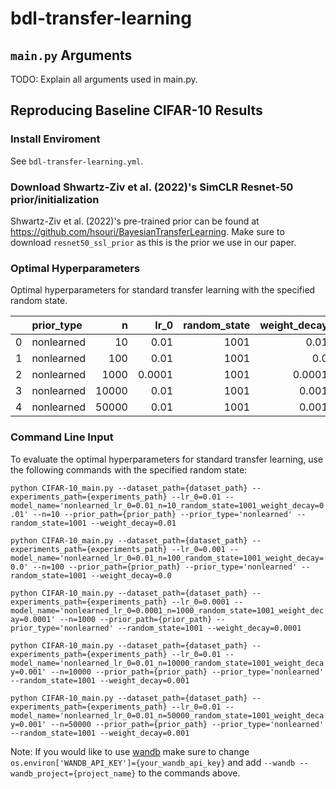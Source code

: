# bdl-transfer-learning

## `main.py` Arguments

TODO: Explain all arguments used in main.py.

## Reproducing Baseline CIFAR-10 Results

### Install Enviroment
See `bdl-transfer-learning.yml`.

### Download Shwartz-Ziv et al. (2022)'s SimCLR Resnet-50 prior/initialization
Shwartz-Ziv et al. (2022)'s pre-trained prior can be found at https://github.com/hsouri/BayesianTransferLearning. Make sure to download `resnet50_ssl_prior` as this is the prior we use in our paper.

### Optimal Hyperparameters

Optimal hyperparameters for standard transfer learning with the specified random state.

|    | prior_type   |     n |   lr_0 |   random_state |   weight_decay |
|---:|:-------------|------:|-------:|---------------:|---------------:|
|  0 | nonlearned   |    10 | 0.01   |           1001 |         0.01   |
|  1 | nonlearned   |   100 | 0.01   |           1001 |         0.0    |
|  2 | nonlearned   |  1000 | 0.0001 |           1001 |         0.0001 |
|  3 | nonlearned   | 10000 | 0.01   |           1001 |         0.001  |
|  4 | nonlearned   | 50000 | 0.01   |           1001 |         0.001  |

### Command Line Input

To evaluate the optimal hyperparameters for standard transfer learning, use the following commands with the specified random state:

`python CIFAR-10_main.py --dataset_path={dataset_path} --experiments_path={experiments_path} --lr_0=0.01 --model_name='nonlearned_lr_0=0.01_n=10_random_state=1001_weight_decay=0.01' --n=10 --prior_path={prior_path} --prior_type='nonlearned' --random_state=1001 --weight_decay=0.01`

`python CIFAR-10_main.py --dataset_path={dataset_path} --experiments_path={experiments_path} --lr_0=0.001 --model_name='nonlearned_lr_0=0.01_n=100_random_state=1001_weight_decay=0.0' --n=100 --prior_path={prior_path} --prior_type='nonlearned' --random_state=1001 --weight_decay=0.0`

`python CIFAR-10_main.py --dataset_path={dataset_path} --experiments_path={experiments_path} --lr_0=0.0001 --model_name='nonlearned_lr_0=0.0001_n=1000_random_state=1001_weight_decay=0.0001' --n=1000 --prior_path={prior_path} --prior_type='nonlearned' --random_state=1001 --weight_decay=0.0001`

`python CIFAR-10_main.py --dataset_path={dataset_path} --experiments_path={experiments_path} --lr_0=0.01 --model_name='nonlearned_lr_0=0.01_n=10000_random_state=1001_weight_decay=0.001' --n=10000 --prior_path={prior_path} --prior_type='nonlearned' --random_state=1001 --weight_decay=0.001`

`python CIFAR-10_main.py --dataset_path={dataset_path} --experiments_path={experiments_path} --lr_0=0.01 --model_name='nonlearned_lr_0=0.01_n=50000_random_state=1001_weight_decay=0.001' --n=50000 --prior_path={prior_path} --prior_type='nonlearned' --random_state=1001 --weight_decay=0.001`

Note: If you would like to use [wandb](https://wandb.ai/) make sure to change `os.environ['WANDB_API_KEY']={your_wandb_api_key}` and add `--wandb --wandb_project={project_name}` to the commands above.
